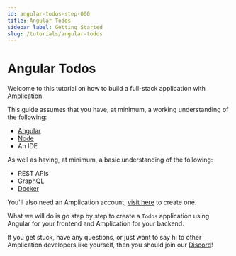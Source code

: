 ```yaml
---
id: angular-todos-step-000
title: Angular Todos
sidebar_label: Getting Started
slug: /tutorials/angular-todos
---
```


# Angular Todos

Welcome to this tutorial on how to build a full-stack application with Amplication.

This guide assumes that you have, at minimum, a working understanding of the following:

- [Angular](https://angular.io/)
- [Node](https://nodejs.org/)
- An IDE

As well as having, at minimum, a basic understanding of the following:

- REST APIs
- [GraphQL](https://graphql.org/)
- [Docker](https://www.docker.com/)

You'll also need an Amplication account, [visit here](https://app.amplication.com/login) to create one.

What we will do is go step by step to create a `Todos` application using Angular for your frontend and Amplication for your backend.

If you get stuck, have any questions, or just want to say hi to other Amplication developers like yourself, then you should join our [Discord](https://discord.com/invite/KSJCZ24vj2)!
